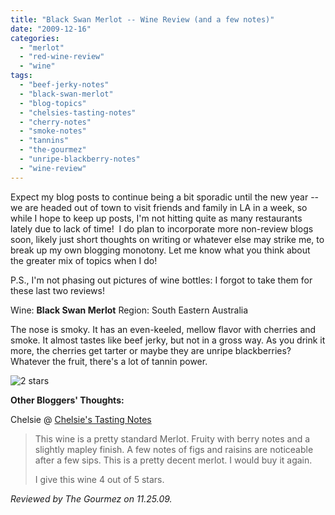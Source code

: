 ```yaml
---
title: "Black Swan Merlot -- Wine Review (and a few notes)"
date: "2009-12-16"
categories:
  - "merlot"
  - "red-wine-review"
  - "wine"
tags:
  - "beef-jerky-notes"
  - "black-swan-merlot"
  - "blog-topics"
  - "chelsies-tasting-notes"
  - "cherry-notes"
  - "smoke-notes"
  - "tannins"
  - "the-gourmez"
  - "unripe-blackberry-notes"
  - "wine-review"
---
```


Expect my blog posts to continue being a bit sporadic until the new year -- we are headed out of town to visit friends and family in LA in a week, so while I hope to keep up posts, I'm not hitting quite as many restaurants lately due to lack of time!  I do plan to incorporate more non-review blogs soon, likely just short thoughts on writing or whatever else may strike me, to break up my own blogging monotony. Let me know what you think about the greater mix of topics when I do!

P.S., I'm not phasing out pictures of wine bottles: I forgot to take them for these last two reviews!

Wine: **Black Swan Merlot** Region: South Eastern Australia

The nose is smoky. It has an even-keeled, mellow flavor with cherries and smoke. It almost tastes like beef jerky, but not in a gross way. As you drink it more, the cherries get tarter or maybe they are unripe blackberries? Whatever the fruit, there's a lot of tannin power.




<div class="caption">

![2 stars](http://s3.amazonaws.com/thegourmez-wpmedia/2009/02/rating_chicken11.gif "rating_chicken11")</div>


**Other Bloggers' Thoughts:**

Chelsie @ [Chelsie's Tasting Notes](http://chelsieswines.blogspot.com/2007/08/5-merlot-black-swan-australia-albertons.html)

> This wine is a pretty standard Merlot. Fruity with berry notes and a slightly mapley finish. A few notes of figs and raisins are noticeable after a few sips. This is a pretty decent merlot. I would buy it again.
>
> I give this wine 4 out of 5 stars.

_Reviewed by The Gourmez on 11.25.09._
